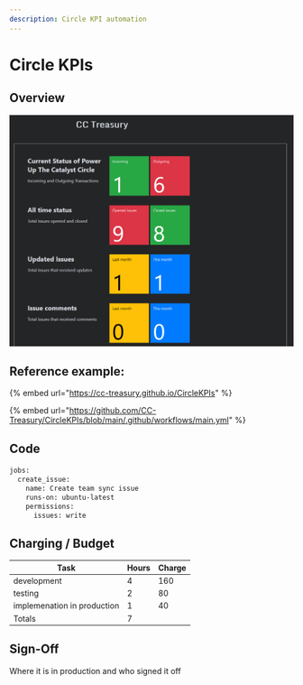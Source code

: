 ```yaml
---
description: Circle KPI automation
---
```


# Circle KPIs

## Overview

![](<../.gitbook/assets/2022-02-18 (1).png>)

## Reference example:&#x20;

{% embed url="https://cc-treasury.github.io/CircleKPIs" %}

{% embed url="https://github.com/CC-Treasury/CircleKPIs/blob/main/.github/workflows/main.yml" %}

## Code

```
jobs:
  create_issue:
    name: Create team sync issue
    runs-on: ubuntu-latest
    permissions:
      issues: write
```



## Charging / Budget

| Task                        | Hours | Charge |
| --------------------------- | ----- | ------ |
| development                 | 4     | 160    |
| testing                     | 2     | 80     |
| implemenation in production | 1     | 40     |
| Totals                      | 7     |        |





## Sign-Off

Where it is in production and who signed it off
